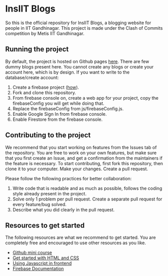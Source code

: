 # InsIIT Blogs

So this is the official repository for InsIIT Blogs, a blogging website for people in IIT Gandhinagar. This project is made under the Clash of Commits competition by Metis IIT Gandhinagar.

## Running the project

By default, the project is hosted on Github pages [here](https://metis-iitgandhinagar.github.io/InsIIT-Blogs/). There are few dummy blogs present here. You cannot create any blogs or create your account here, which is by design. 
If you want to write to the database/create account: 
1. Create a firebase project ([how](https://medium.com/@androidcrypto/setup-of-a-firebase-project-tutorial-step-by-step-a91f0718e7b7)).
2. Fork and clone this repository.
3. From firebase console on, create a web app for your project, copy the firebaseConfig you will get while doing that.
4. Replace the firebaseConfig from js/firebaseConfig.js.
5. Enable Google Sign In from firebase console.
6. Enable Firestore from the firebase console.

## Contributing to the project

We recommend that you start working on features from the Issues tab of the repository. You are free to work on your own features, but make sure that you first create an Issue, and get a confirmation from the maintainers if the feature is necessary.
To start contributing, first fork this repository, then clone it to your computer. Make your changes. Create a pull request.

Please follow the following practices for better collaboration:
1. Write code that is readable and as much as possible, follows the coding style already present in the project.
2. Solve only 1 problem per pull request. Create a separate pull request for every feature/bug solved.
3. Describe what you did clearly in the pull request.

## Resources to get started

The following resources are what we recommend to get started. You are completely free and encouraged to use other resources as you like.

- [Github mini course](https://www.youtube.com/watch?v=zTjRZNkhiEU&t=9444s&pp=ygUMbGVhcm4gZ2l0aHVi)
- [Get started with HTML and CSS](https://www.freecodecamp.org/learn/2022/responsive-web-design/)
- [Using Javascript in frontend](https://www.youtube.com/watch?v=5fb2aPlgoys)
- [Firebase Documentation](https://firebase.google.com/docs)
